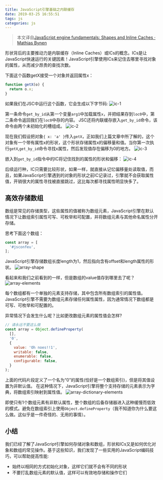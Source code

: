 ```yaml
---
title: JavaScript引擎基础之内联缓存
date: 2019-03-25 16:55:51
tags: js
categories: js
---
```


> 本文译自[JavaScript engine fundamentals: Shapes and Inline Caches · Mathias Bynen](https://mathiasbynens.be/notes/shapes-ics)

形状背后的主要推动力是内联缓存（Inline Caches）或ICs的概念。ICs是让JavaScript快速运行的关键因素！JavaScript引擎使用ICs来记住去哪里寻找对象的属性，从而减少昂贵的查找次数。

下面这个函数getX接受一个对象并返回属性x：

```javascript
function getX(o) {
  return o.x;
}
```

如果我们在JSC中运行这个函数，它会生成以下字节码:
![ic-1](/img/ic-1.svg)

第一条命令`get_by_id`从第一个变量`arg1`中加载属性`x`，并把结果存到`loc0`中，第二条命令返回我们在`loc0`中存的内容。
JSC还将内联缓存嵌入`get_by_id`命令，该命令由两个未初始化的槽组成。
![ic-2](/img/ic-2.svg)

现在我们假设把对象`{ x: 'a' }`传入`getX`，正如我们上篇文章中所了解的，这个对象有一个带有属性x的形状，这个形状存储属性x的偏移量和值。当你第一次执行`getX`,`get_by_id`命令寻找x属性，然后发现值存在偏移为0的地方。
![ic-3](/img/ic-3.svg)

嵌入到`get_by_id`指令中的IC将记住找到的属性的形状和偏移：
![ic-4](/img/ic-4.svg)

后续运行种，IC只需要比较形状，如果一样，就直接从记忆偏移量处读取值，而且，如果JavaScript引擎遇到的对象的形状之前IC记录过，引擎就不会获取属性值，开销很大的属性寻找被直接跳过，这比每次都寻找属性明显快多了。

## 高效存储数组
数组是常见的存储类型，这些属性的值被称为数组元素，JavaScript引擎在默认情况下让数组索引属性可写、可枚举和可配置，并将数组元素与其他命名属性分开存储。

思考下面这个数组：

```javascript
const array = [
  '#jsconfeu',
];
```

JavaScript引擎存储数组长度length为1，然后指向含有offset和length属性的形状。
![array-shape](/img/array-shape.svg)

看起来和我们之前看到的一样，但是数组的value值存到哪里去了呢？
![array-elements](/img/array-elements.svg)

每个数组都有一个单独的元素支持存储，其中包含所有数组索引的属性值。JavaScript引擎不需要为数组元素存储任何属性属性，因为通常情况下数组都是可写、可枚举和可配置的。

异常情况下会发生什么呢？比如更改数组元素的属性值会怎样?

```javascript
// 请永远不要这么做
const array = Object.defineProperty(
  [],
  '0',
  {
    value: 'Oh noes!!1',
    writable: false,
    enumerable: false,
    configurable: false,
  }
);
```

上面的代码片段定义了一个名为“0”的属性(恰好是一个数组索引)，但是将其值设置为非默认值。
在这种情况下，JavaScript引擎将整个支持存储的元素表示为字典，将数组索引映射到属性值。
![array-dictionary-elements](/img/array-dictionary-elements.svg)

即使只有1个数组元素有非默认属性，整个数组的后备存储器进入这种缓慢而低效的模式。避免在数组索引上使用`Object.defineProperty`（我不知道你为什么要这么做。这似乎是一件奇怪的、无用的事情）。

## 小结
我们已经了解了JavaScript引擎如何存储对象和数组，形状和ICs又是如何优化对象和数组的常见操作。基于这些知识，我们发现了一些实用的JavaScript编码技巧，可以帮助提高性能:

* 始终以相同的方式初始化对象，这样它们就不会有不同的形状
* 不要打乱数组元素的默认值，这样可以有效地存储和操作它们
